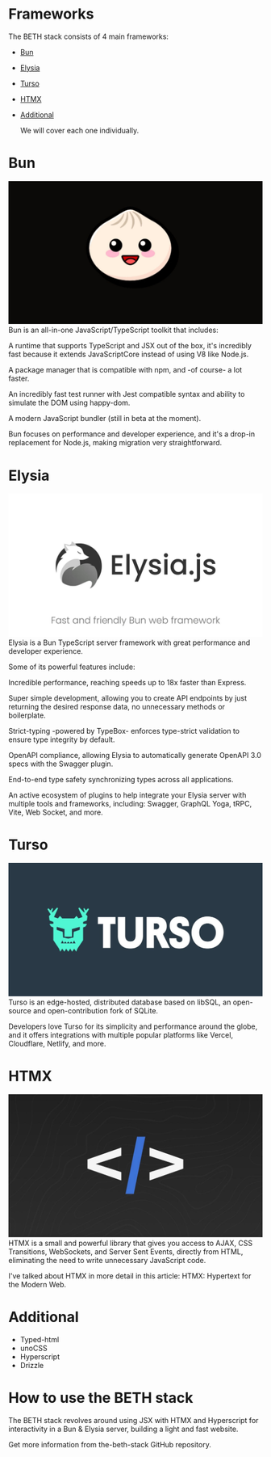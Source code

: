 # Frameworks

The BETH stack consists of 4 main frameworks:

- [Bun](#bun)
- [Elysia](#elysia)
- [Turso](#turso)
- [HTMX](#htmx)
- [Additional](#additional)

  We will cover each one individually.

# Bun

<img src="./public/bun.jpg"/>
Bun is an all-in-one JavaScript/TypeScript toolkit that includes:

A runtime that supports TypeScript and JSX out of the box, it's incredibly fast because it extends JavaScriptCore instead of using V8 like Node.js.

A package manager that is compatible with npm, and -of course- a lot faster.

An incredibly fast test runner with Jest compatible syntax and ability to simulate the DOM using happy-dom.

A modern JavaScript bundler (still in beta at the moment).

Bun focuses on performance and developer experience, and it's a drop-in replacement for Node.js, making migration very straightforward.

# Elysia

<img src="./public/elysia.jpg"/>
Elysia is a Bun TypeScript server framework with great performance and developer experience.

Some of its powerful features include:

Incredible performance, reaching speeds up to 18x faster than Express.

Super simple development, allowing you to create API endpoints by just returning the desired response data, no unnecessary methods or boilerplate.

Strict-typing -powered by TypeBox- enforces type-strict validation to ensure type integrity by default.

OpenAPI compliance, allowing Elysia to automatically generate OpenAPI 3.0 specs with the Swagger plugin.

End-to-end type safety synchronizing types across all applications.

An active ecosystem of plugins to help integrate your Elysia server with multiple tools and frameworks, including: Swagger, GraphQL Yoga, tRPC, Vite, Web Socket, and more.

# Turso

<img src="./public/turso.jpg"/>
Turso is an edge-hosted, distributed database based on libSQL, an open-source and open-contribution fork of SQLite.

Developers love Turso for its simplicity and performance around the globe, and it offers integrations with multiple popular platforms like Vercel, Cloudflare, Netlify, and more.

# HTMX

<img src="./public/htmx.jpg"/>
HTMX is a small and powerful library that gives you access to AJAX, CSS Transitions, WebSockets, and Server Sent Events, directly from HTML, eliminating the need to write unnecessary JavaScript code.

I've talked about HTMX in more detail in this article: HTMX: Hypertext for the Modern Web.

# Additional

- Typed-html
- unoCSS
- Hyperscript
- Drizzle

# How to use the BETH stack

The BETH stack revolves around using JSX with HTMX and Hyperscript for interactivity in a Bun & Elysia server, building a light and fast website.

Get more information from the-beth-stack GitHub repository.

